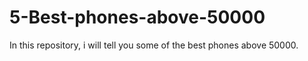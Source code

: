 # 5-Best-phones-above-50000
In this repository, i will tell you some of the best phones above 50000.
